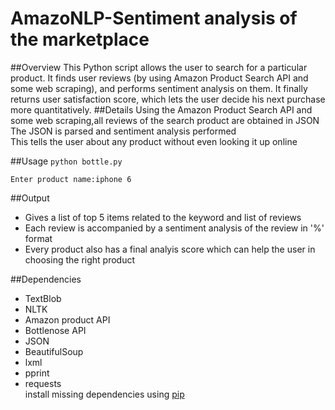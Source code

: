 # AmazoNLP-Sentiment analysis of the marketplace
##Overview
This Python script allows the user to search for a particular product. It finds user reviews (by using Amazon Product Search API and some web scraping), and performs sentiment analysis on them. It finally returns user satisfaction score, which lets the user decide his next purchase more quantitatively.
##Details
Using the Amazon Product Search API and some web scraping,all reviews of the search product are obtained in JSON</br>
The JSON is parsed and sentiment analysis performed</br>
This tells  the user about any product without even looking it up online 

##Usage
``python bottle.py``<p>
``Enter product name:iphone 6``

##Output
* Gives a list of top 5 items related to the keyword and list of reviews
* Each review is accompanied by a sentiment analysis of the review in '%' format 
* Every product also has a final analyis score which can help the user in choosing the right product


##Dependencies
* TextBlob
* NLTK
* Amazon product API
* Bottlenose API
* JSON
* BeautifulSoup
* lxml
* pprint 
* requests</br>
install missing dependencies using [pip](https://pypi.python.org/pypi/pip)

